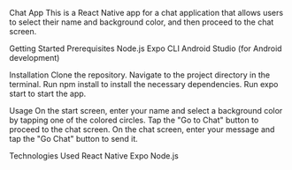 Chat App
This is a React Native app for a chat application that allows users to select their name and background color, and then proceed to the chat screen.

Getting Started
Prerequisites
Node.js
Expo CLI
Android Studio (for Android development)

Installation
Clone the repository.
Navigate to the project directory in the terminal.
Run npm install to install the necessary dependencies.
Run expo start to start the app.

Usage
On the start screen, enter your name and select a background color by tapping one of the colored circles.
Tap the "Go to Chat" button to proceed to the chat screen.
On the chat screen, enter your message and tap the "Go Chat" button to send it.

Technologies Used
React Native
Expo
Node.js
